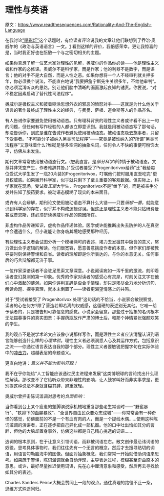 # 理性与英语

原文：https://www.readthesequences.com/Rationality-And-The-English-Language

在我讨论["喝彩灯"](https://www.readthesequences.com/Applause-Lights)这个话题时，有位读者评论说我的文章让他们联想到了乔治·奥威尔的《政治与英语语言》一文。[1](https://www.readthesequences.com/Rationality-And-The-English-Language#footnote1) 看到这样的评价，我倍感荣幸。更让我惊喜的是，当时我正好也在酝酿一个与之密切相关的主题。

如果你真想了解一位艺术家对理性的见解，奥威尔的作品你必读——他是理性主义者和作家的必修课。奥威尔不是科学家，而是作家；他的利器不是数字，而是语言；他的对手不是大自然，而是人性之恶。如果你想将一个人不经审判就关押多年，你必须换个说法，不能直白地说“我要把詹宁斯先生关很多年，不给他审判”。你必须混淆听众的思路，别让他们脑中清晰的画面激起良知的谴责。你要说，“对不稳定因素启动了替代性司法程序”。

奥威尔是极权主义和披着糊涂思想外衣的邪恶的愤怒对手——这就是为什么他关于语言的著作最终成了理性主义的经典，与费曼、萨根、道金斯等人的作品齐名。

有人告诫作家要避免使用被动语态。只有理科背景的理性主义者或许看不出上一句的问题，但任何有写作经验的人都该立即意识到。我就是用被动语态写了那句话，却没告诉你，到底是谁在告诫作者避免使用被动语态。被动语态隐去施事者，只留下受事者。"不可靠分子被纳入另类司法程序"——究竟是被谁纳入的?所谓"另类司法程序"又意味着什么?堆砌足够多空洞的抽象名词，任何令人不快的事便可粉饰太平，仿佛从未发生。

期刊文章常常使用被动语态行文。(恕我直言，是*部分科学家*钟情于被动语态。文章并非凭空产生，作者难辞其咎。)"受试者接受了Progenitorivox给药"比"我给每位受试大学生发了一瓶20片装的Progenitorivox，叮嘱他们按时服用直至吃完"更具权威感。如果撇开科学家，似乎就只剩下了至关重要的客观数据。但实际上，科学家就在现场，受试者*正是*大学生，Progenitorivox不是"给予"的，而是被亲手分发并告知了服药要求。被动语态模糊了现实的本来面目。

或许有人会辩解，期刊论文使用被动语态不算什么大错——只要*细想一番*，就能意识到科学家的存在，似乎并不构成逻辑谬误。但这正是理性主义者不能只钻研费曼甚或贾恩斯，还必须研读奥威尔作品的原因所在。

非虚构作品传递知识，虚构作品传递体验。医学或许能推断出失去防护的人在真空中会遭遇什么，但小说能让你身临其境地感受那种经历。 

有些理性主义者会试图分析一个模棱两可的表述，竭力去发掘其中隐含的意义，努力做出合乎逻辑的解读。他们很宽容，愿意善意揣度作者的本意。但作家们却被教导要时刻保持警惕和自省。读者的理解即是你所表达的，与你的本意无关。任何事后的巧言辩解都无济于事。

一位作家深谙读者不会驻足思索文章深意。小说阅读宛如一泻千里的激流，刻印着读者变幻莫测的第一印象。优秀的作家对读者的感受心有灵犀，时刻关注文字在他们心中激起的涟漪。如果你评判言辞是否合乎情理，却只是竭尽全力地分析词句、解读命题、探寻真理，就本末倒置了——读者更渴望情感上的共鸣。

对于“受试者接受了 Progenitorivox 处理”这句话的不恰当，小说家会敏锐察觉。读者的心在何方?除了营造若即若离的权威感，这僵硬的表述别无其他。它唯一给予读者的，只是被告知可靠信息的感觉。小说家会留意，那些过于抽象的名词根本无法描摹事件的真实图景：手握药瓶故作严肃的博士后，和那个神情紧张强颜欢笑的学生。 

我的观点不是说学术论文应该像小说那样写作，而是理性主义者应该清醒认识到语言能够创造什么样的*心理体验*。理性主义者必须洞悉人心及其运作方式，包括意识之流——你通过语言表达自我的那个部分。理性主义者要敏锐把握字句在实际体验中的[冲击力](https://www.readthesequences.com/Semantic-Stopsigns)，超越表层的命题语义。

更直白地讲：*意义并不能为影响开脱！*

我不在乎你能给“人工智能应该通过民主进程来发展”这类博眼球的言论找出什么理性解读。那改变不了它给听众带来非理性的影响，让人鼓掌叫好而非实事求是，更别提这种说法本身就含糊其辞、避重就轻。

奥威尔曾抨击陈词滥调对思考的*负面影响*：

当你看到台上某个疲惫的蹩脚演说家机械地重复那些老生常谈时——"野蛮暴行"、"铁蹄下的血腥暴政"、"全世界自由民众要众志成城"——你常常会有一种奇怪的感觉，仿佛面前的不是一个有血有肉的人，而是一个提线木偶……使用这种陈词滥调的演讲者，正在逐步把自己异化成一部机器。他的口中吐出恰如其分的言辞，但他的大脑却置身事外，仿佛这些都是自己精心挑选的词语……

>

选词的根本原则，在于让意义引领词语，而非被词语左右。散文创作最忌讳词语的奴役。思考具体事物时，我们往往先有一个无言的概念，然后才去搜寻贴切的词语，用语言勾勒脑海中的图像。但面对抽象概念，我们常常一开始就借助词语来思考。如果疏于警惕，陈词滥调就会自动浮现，主导表达过程，模糊甚至歪曲原本的意思。或许，最好尽量推迟使用词语，先在心中厘清意象和感受，然后再去寻找恰如其分的表述。

Charles Sanders Peirce大概会赞同上一段的观点。通往真理的路径不止一条，思维方式殊途同归。
